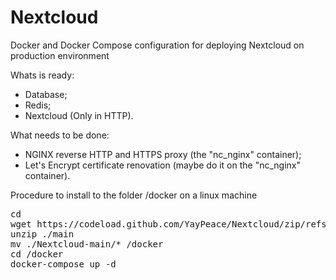 # Nextcloud
Docker and Docker Compose configuration for deploying Nextcloud on production environment

Whats is ready:
- Database;
- Redis;
- Nextcloud (Only in HTTP).

What needs to be done:
- NGINX reverse HTTP and HTTPS proxy (the "nc_nginx" container);
- Let's Encrypt certificate renovation (maybe do it on the "nc_nginx" container).


Procedure to install to the folder /docker on a linux machine
<pre>
cd
wget https://codeload.github.com/YayPeace/Nextcloud/zip/refs/heads/main -o main.zip
unzip ./main
mv ./Nextcloud-main/* /docker
cd /docker
docker-compose up -d
</pre>

